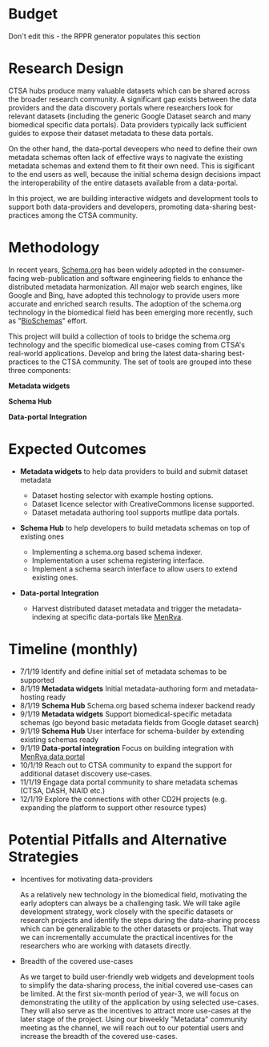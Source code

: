 # Budget
Don't edit this - the RPPR generator populates this section

# Research Design

CTSA hubs produce many valuable datasets which can be shared across the broader research community. A significant gap exists between the data providers and the data discovery portals where researchers look for relevant datasets (including the generic Google Dataset search and many biomedical specific data portals). Data providers typically lack sufficient guides to expose their dataset metadata to these data portals.

On the other hand, the data-portal deveopers who need to define their own metadata schemas often lack of effective ways to nagivate the existing metadata schemas and extend them to fit their own need. This is sigificant to the end users as well, because the initial schema design decisions impact the interoperability of the entire datasets available from a data-portal.

In this project, we are building interactive widgets and development tools to support both data-providers and developers, promoting data-sharing best-practices among the CTSA community.


# Methodology

In recent years, [Schema.org](https://schema.org) has been widely adopted in the consumer-facing web-publication and software engineering fields to enhance the distributed metadata harmonization. All major web search engines, like Google and Bing, have adopted this technology to provide users more accurate and enriched search results. The adoption of the schema.org technology in the biomedical field has been emerging more recently, such as "[BioSchemas](https://bioschemas.org)" effort.

This project will build a collection of tools to bridge the schema.org technology and the specific biomedical use-cases coming from CTSA's real-world applications. Develop and bring the latest data-sharing best-practices to the CTSA community. The set of tools are grouped into these three components:


**Metadata widgets**


**Schema Hub**


**Data-portal Integration**


# Expected Outcomes

- **Metadata widgets** to help data providers to build and submit dataset metadata
    - Dataset hosting selector with example hosting options.
    - Dataset licence selector with CreativeCommons license supported.
    - Dataset metadata authoring tool supports mutlipe data portals.

- **Schema Hub** to help developers to build metadata schemas on top of existing ones
    - Implementing a schema.org based schema indexer.
    - Implementation a user schema registering interface.
    - Implement a schema search interface to allow users to extend existing ones.

- **Data-portal Integration**
    - Harvest distributed dataset metadata and trigger the metadata-indexing at specific data-portals like [MenRva](https://github.com/data2health/menRva).

# Timeline (monthly)
- 7/1/19 Identify and define initial set of metadata schemas to be supported
- 8/1/19 **Metadata widgets** Initial metadata-authoring form and metadata-hosting ready
- 8/1/19 **Schema Hub** Schema.org based schema indexer backend ready
- 9/1/19 **Metadata widgets** Support biomedical-specific metadata schemas (go beyond basic metadata fields from Google dataset search)
- 9/1/19 **Schema Hub** User interface for schema-builder by extending existing schemas ready
- 9/1/19 **Data-portal integration** Focus on building integration with [MenRva data portal](https://github.com/data2health/menRva)
- 10/1/19 Reach out to CTSA community to expand the support for additional dataset discovery use-cases.
- 11/1/19 Engage data portal community to share metadata schemas (CTSA, DASH, NIAID etc.)
- 12/1/19 Explore the connections with other CD2H projects (e.g. expanding the platform to support other resource types)


# Potential Pitfalls and Alternative Strategies

* Incentives for motivating data-providers

    As a relatively new technology in the biomedical field, motivating the early adopters can always be a challenging task. We will take agile development strategy, work closely with the specific datasets or research projects and identify the steps during the data-sharing process which can be generalizable to the other datasets or projects. That way we can incrementally accumulate the practical incentives for the researchers who are working with datasets directly.


* Breadth of the covered use-cases

    As we target to build user-friendly web widgets and development tools to simplify the data-sharing process, the initial covered use-cases can be limited. At the first six-month period of year-3, we will focus on demonstrating the utility of the application by using selected use-cases. They will also serve as the incentives to attract more use-cases at the later stage of the project. Using our biweekly "Metadata" community meeting as the channel, we will reach out to our potential users and increase the breadth of the covered use-cases.

